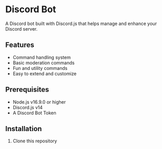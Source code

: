 # Discord Bot

A Discord bot built with Discord.js that helps manage and enhance your Discord server.

## Features

- Command handling system
- Basic moderation commands
- Fun and utility commands
- Easy to extend and customize

## Prerequisites

- Node.js v16.9.0 or higher
- Discord.js v14
- A Discord Bot Token

## Installation

1. Clone this repository
